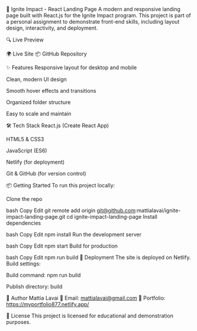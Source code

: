 🚀 Ignite Impact - React Landing Page A modern and responsive landing page built with React.js for the Ignite Impact program. This project is part of a personal assignment to demonstrate front-end skills, including layout design, interactivity, and deployment.

🔍 Live Preview

🌍 Live Site 📦 GitHub Repository

✨ Features Responsive layout for desktop and mobile

Clean, modern UI design

Smooth hover effects and transitions

Organized folder structure

Easy to scale and maintain

🛠️ Tech Stack React.js (Create React App)

HTML5 & CSS3

JavaScript (ES6)

Netlify (for deployment)

Git & GitHub (for version control)

📦 Getting Started To run this project locally:

Clone the repo

bash Copy Edit git remote add origin git@github.com:mattialavai/ignite-impact-landing-page.git cd ignite-impact-landing-page Install dependencies

bash Copy Edit npm install Run the development server

bash Copy Edit npm start Build for production

bash Copy Edit npm run build 🚀 Deployment The site is deployed on Netlify. Build settings:

Build command: npm run build

Publish directory: build

👤 Author Mattia Lavai 📧 Email: mattialavai@gmail.com 🔗 Portfolio: https://myportfolio877.netlify.app/

📄 License This project is licensed for educational and demonstration purposes.